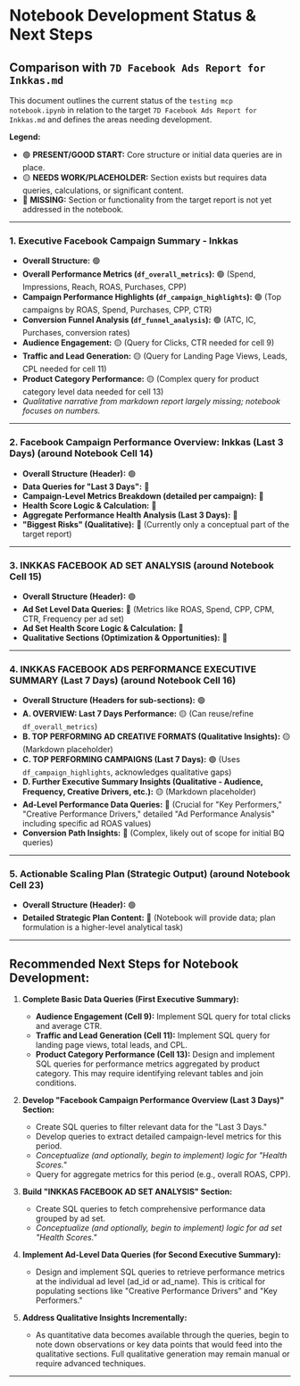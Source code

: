# Notebook Development Status & Next Steps

## Comparison with `7D Facebook Ads Report for Inkkas.md`

This document outlines the current status of the `testing mcp notebook.ipynb` in relation to the target `7D Facebook Ads Report for Inkkas.md` and defines the areas needing development.

**Legend:**
*   🟢 **PRESENT/GOOD START:** Core structure or initial data queries are in place.
*   🟡 **NEEDS WORK/PLACEHOLDER:** Section exists but requires data queries, calculations, or significant content.
*   🔴 **MISSING:** Section or functionality from the target report is not yet addressed in the notebook.

---

### 1. **Executive Facebook Campaign Summary - Inkkas**
*   **Overall Structure:** 🟢
*   **Overall Performance Metrics (`df_overall_metrics`):** 🟢 (Spend, Impressions, Reach, ROAS, Purchases, CPP)
*   **Campaign Performance Highlights (`df_campaign_highlights`):** 🟢 (Top campaigns by ROAS, Spend, Purchases, CPP, CTR)
*   **Conversion Funnel Analysis (`df_funnel_analysis`):** 🟢 (ATC, IC, Purchases, conversion rates)
*   **Audience Engagement:** 🟡 (Query for Clicks, CTR needed for cell 9)
*   **Traffic and Lead Generation:** 🟡 (Query for Landing Page Views, Leads, CPL needed for cell 11)
*   **Product Category Performance:** 🟡 (Complex query for product category level data needed for cell 13)
*   *Qualitative narrative from markdown report largely missing; notebook focuses on numbers.*

---

### 2. **Facebook Campaign Performance Overview: Inkkas (Last 3 Days)** (around Notebook Cell 14)
*   **Overall Structure (Header):** 🟢
*   **Data Queries for "Last 3 Days":** 🔴
*   **Campaign-Level Metrics Breakdown (detailed per campaign):** 🔴
*   **Health Score Logic & Calculation:** 🔴
*   **Aggregate Performance Health Analysis (Last 3 Days):** 🔴
*   **"Biggest Risks" (Qualitative):** 🔴 (Currently only a conceptual part of the target report)

---

### 3. **INKKAS FACEBOOK AD SET ANALYSIS** (around Notebook Cell 15)
*   **Overall Structure (Header):** 🟢
*   **Ad Set Level Data Queries:** 🔴 (Metrics like ROAS, Spend, CPP, CPM, CTR, Frequency per ad set)
*   **Ad Set Health Score Logic & Calculation:** 🔴
*   **Qualitative Sections (Optimization & Opportunities):** 🔴

---

### 4. **INKKAS FACEBOOK ADS PERFORMANCE EXECUTIVE SUMMARY (Last 7 Days)** (around Notebook Cell 16)
*   **Overall Structure (Headers for sub-sections):** 🟢
*   **A. OVERVIEW: Last 7 Days Performance:** 🟡 (Can reuse/refine `df_overall_metrics`)
*   **B. TOP PERFORMING AD CREATIVE FORMATS (Qualitative Insights):** 🟡 (Markdown placeholder)
*   **C. TOP PERFORMING CAMPAIGNS (Last 7 Days):** 🟢 (Uses `df_campaign_highlights`, acknowledges qualitative gaps)
*   **D. Further Executive Summary Insights (Qualitative - Audience, Frequency, Creative Drivers, etc.):** 🟡 (Markdown placeholder)
*   **Ad-Level Performance Data Queries:** 🔴 (Crucial for "Key Performers," "Creative Performance Drivers," detailed "Ad Performance Analysis" including specific ad ROAS values)
*   **Conversion Path Insights:** 🔴 (Complex, likely out of scope for initial BQ queries)

---

### 5. **Actionable Scaling Plan (Strategic Output)** (around Notebook Cell 23)
*   **Overall Structure (Header):** 🟢
*   **Detailed Strategic Plan Content:** 🔴 (Notebook will provide data; plan formulation is a higher-level analytical task)

---

## Recommended Next Steps for Notebook Development:

1.  **Complete Basic Data Queries (First Executive Summary):**
    *   **Audience Engagement (Cell 9):** Implement SQL query for total clicks and average CTR.
    *   **Traffic and Lead Generation (Cell 11):** Implement SQL query for landing page views, total leads, and CPL.
    *   **Product Category Performance (Cell 13):** Design and implement SQL queries for performance metrics aggregated by product category. This may require identifying relevant tables and join conditions.

2.  **Develop "Facebook Campaign Performance Overview (Last 3 Days)" Section:**
    *   Create SQL queries to filter relevant data for the "Last 3 Days."
    *   Develop queries to extract detailed campaign-level metrics for this period.
    *   *Conceptualize (and optionally, begin to implement) logic for "Health Scores."*
    *   Query for aggregate metrics for this period (e.g., overall ROAS, CPP).

3.  **Build "INKKAS FACEBOOK AD SET ANALYSIS" Section:**
    *   Create SQL queries to fetch comprehensive performance data grouped by ad set.
    *   *Conceptualize (and optionally, begin to implement) logic for ad set "Health Scores."*

4.  **Implement Ad-Level Data Queries (for Second Executive Summary):**
    *   Design and implement SQL queries to retrieve performance metrics at the individual ad level (ad_id or ad_name). This is critical for populating sections like "Creative Performance Drivers" and "Key Performers."

5.  **Address Qualitative Insights Incrementally:**
    *   As quantitative data becomes available through the queries, begin to note down observations or key data points that would feed into the qualitative sections. Full qualitative generation may remain manual or require advanced techniques.

--- 